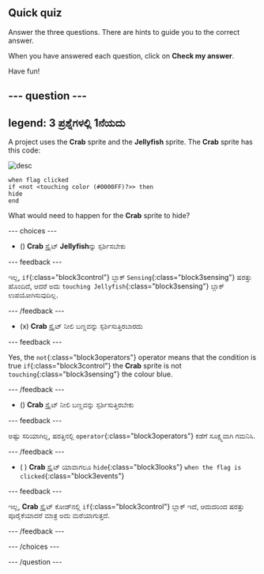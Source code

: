 ## Quick quiz

Answer the three questions. There are hints to guide you to the correct answer.

When you have answered each question, click on **Check my answer**.

Have fun!

--- question ---
---
legend: 3 ಪ್ರಶ್ನೆಗಳಲ್ಲಿ 1ನೆಯದು
---

A project uses the **Crab** sprite and the **Jellyfish** sprite. The **Crab** sprite has this code:

![desc](images/crab-icon.png)

```blocks3
when flag clicked
if <not <touching color (#0000FF)?>> then
hide
end
```

What would need to happen for the **Crab** sprite to hide?

--- choices ---

- () **Crab** ಸ್ಪ್ರೈಟ್ **Jellyfish**ನ್ನು ಸ್ಪರ್ಶಿಸಬೇಕು

 --- feedback ---

 ಇಲ್ಲ, `if`{:class="block3control"} ಬ್ಲಾಕ್‌ `Sensing`{:class="block3sensing"} ಷರತ್ತು ಹೊಂದಿದೆ, ಆದರೆ ಅದು `touching Jellyfish`{:class="block3sensing"} ಬ್ಲಾಕ್‌ ಉಪಯೋಗಿಸುವುದಿಲ್ಲ.

 --- /feedback ---

- (x) **Crab** ಸ್ಪ್ರೈಟ್‌ ನೀಲಿ ಬಣ್ಣವನ್ನು ಸ್ಪರ್ಶಿಸುತ್ತಿರಬಾರದು

 --- feedback ---

Yes, the `not`{:class="block3operators"} operator means that the condition is true `if`{:class="block3control"} the **Crab** sprite is not `touching`{:class="block3sensing"} the colour blue.

 --- /feedback ---

- () **Crab** ಸ್ಪ್ರೈಟ್‌ ನೀಲಿ ಬಣ್ಣವನ್ನು ಸ್ಪರ್ಶಿಸುತ್ತಿರಬೇಕು

 --- feedback ---

 ಅಷ್ಟು ಸರಿಯಾಗಿಲ್ಲ, ಷರತ್ತಿನಲ್ಲಿ `operator`{:class="block3operators"} ಕಡೆಗೆ ಸೂಕ್ಷ್ಮವಾಗಿ ಗಮನಿಸಿ.

 --- /feedback ---

- ( ) **Crab** ಸ್ಪ್ರೈಟ್‌ ಯಾವಾಗಲೂ `hide`{:class="block3looks"} `when the flag is clicked`{:class="block3events"}

 --- feedback ---

 ಇಲ್ಲ, **Crab** ಸ್ಪ್ರೈಟ್‌ ಕೋಡ್‌ನಲ್ಲಿ `if`{:class="block3control"} ಬ್ಲಾಕ್‌ ಇದೆ, ಆದುದರಿಂದ ಷರತ್ತು ಪೂರೈಕೆಯಾದರೆ ಮಾತ್ರ ಅದು ಮರೆಯಾಗುತ್ತದೆ.

 --- /feedback ---

--- /choices ---

--- /question ---
